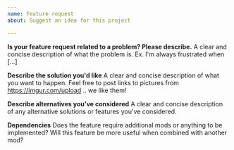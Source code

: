 ```yaml
---
name: Feature request
about: Suggest an idea for this project

---
```


**Is your feature request related to a problem? Please describe.**
A clear and concise description of what the problem is. Ex. I'm always frustrated when [...]

**Describe the solution you'd like**
A clear and concise description of what you want to happen. Feel free to post links to pictures from https://imgur.com/upload .. we like them!

**Describe alternatives you've considered**
A clear and concise description of any alternative solutions or features you've considered.

**Dependencies**
Does the feature require additional mods or anything to be implemented?
Will this feature be more useful when combined with another mod?
